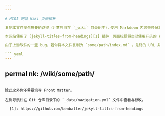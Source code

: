 ```yaml
---
---

# HCOI 网站 Wiki 页面模板

复制本文件至你想要的路径（注意应当在 `_wiki` 目录树中），使用 Markdown 内容替换掉本说明文字即可。当你将复制的文件命名为 `some/path/name.md` 的时候，它将自动渲染为 `/wiki/some/path/name/` 页面。格式样例请参考附近的其他文件。

本网站使用了 [jekyll-titles-from-headings][1] 插件，页面标题将自动使用开头的 H1，因此 Front Matter 后面必须紧跟页面标题且使用 H1 标题。

由于上游软件的一些 bug，若你将本文件复制为 `some/path/index.md` ，最终的 URL 并不是 `/wiki/some/path/` ，而是 `/wiki/some/path/index/` ，此时你可以在文件顶部的 Front Matter 中指定 `permalink` 参数，例如：

``` yaml
---
```

permalink: /wiki/some/path/
---
```

除此之外你不需要填写 Front Matter。

左侧导航栏在 Git 仓库目录下的 `_data/navigation.yml` 文件中查看与修改。

  [1]: https://github.com/benbalter/jekyll-titles-from-headings
